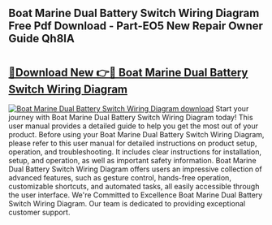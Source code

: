 ## Boat Marine Dual Battery Switch Wiring Diagram Free Pdf Download - Part-EO5 New Repair Owner Guide Qh8IA

# <h2><a href="http://dfrl9zy.blite.top/?on=Boat+Marine+Dual+Battery+Switch+Wiring+Diagram">🔗Download New 👉🔴 Boat Marine Dual Battery Switch Wiring Diagram</a></h2>

[![Boat Marine Dual Battery Switch Wiring Diagram download](https://i.imgur.com/lujVjoI.png)](http://dfrl9zy.blite.top/?on=Boat+Marine+Dual+Battery+Switch+Wiring+Diagram)
Start your journey with Boat Marine Dual Battery Switch Wiring Diagram today! This user manual provides a detailed guide to help you get the most out of your product. Before using your Boat Marine Dual Battery Switch Wiring Diagram, please refer to this user manual for detailed instructions on product setup, operation, and troubleshooting. It includes clear instructions for installation, setup, and operation, as well as important safety information. Boat Marine Dual Battery Switch Wiring Diagram offers users an impressive collection of advanced features, such as gesture control, hands-free operation, customizable shortcuts, and automated tasks, all easily accessible through the user interface. We're Committed to Excellence Boat Marine Dual Battery Switch Wiring Diagram. Our team is dedicated to providing exceptional customer support.
